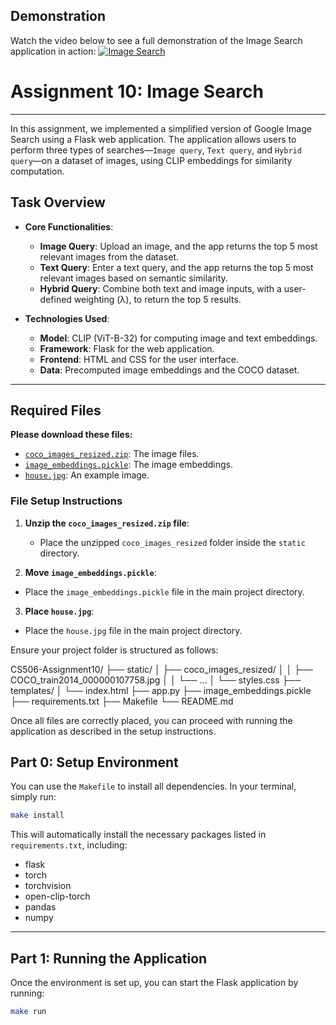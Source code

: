 ## Demonstration
Watch the video below to see a full demonstration of the Image Search application in action:
[![Image Search](https://img.youtube.com/vi/iY7UeGXafnE/0.jpg)](https://youtu.be/iY7UeGXafnE)

# Assignment 10: Image Search

---

In this assignment, we implemented a simplified version of Google Image Search using a Flask web application. The application allows users to perform three types of searches—`Image query`, `Text query`, and `Hybrid query`—on a dataset of images, using CLIP embeddings for similarity computation.

## Task Overview
- **Core Functionalities**:
  - **Image Query**: Upload an image, and the app returns the top 5 most relevant images from the dataset.
  - **Text Query**: Enter a text query, and the app returns the top 5 most relevant images based on semantic similarity.
  - **Hybrid Query**: Combine both text and image inputs, with a user-defined weighting (λ), to return the top 5 results.

- **Technologies Used**:
  - **Model**: CLIP (ViT-B-32) for computing image and text embeddings.
  - **Framework**: Flask for the web application.
  - **Frontend**: HTML and CSS for the user interface.
  - **Data**: Precomputed image embeddings and the COCO dataset.

---

## Required Files

**Please download these files:**

- [`coco_images_resized.zip`](https://drive.google.com/file/d/1eNQIUlIKqOg-3e205YIMyUnfTTaOIspP/view?usp=sharing): The image files.
- [`image_embeddings.pickle`](https://drive.google.com/file/d/1M0LodmtqPW-WfEUT50iAx9kAqBUo4CWm/view?usp=sharing): The image embeddings.
- [`house.jpg`](https://drive.google.com/file/d/1uXzWnWgGIqwgEGWbWYY2xUtYXVVRvhBd/view?usp=sharing): An example image.

### File Setup Instructions

1. **Unzip the `coco_images_resized.zip` file**:
   - Place the unzipped `coco_images_resized` folder inside the `static` directory.

2. **Move `image_embeddings.pickle`**:
- Place the `image_embeddings.pickle` file in the main project directory.

3. **Place `house.jpg`**:
- Place the `house.jpg` file in the main project directory.

Ensure your project folder is structured as follows:

CS506-Assignment10/
├── static/
│   ├── coco_images_resized/
│   │   ├── COCO_train2014_000000107758.jpg
│   │   └── ...
│   └── styles.css
├── templates/
│   └── index.html
├── app.py
├── image_embeddings.pickle
├── requirements.txt
├── Makefile
└── README.md

Once all files are correctly placed, you can proceed with running the application as described in the setup instructions.

## Part 0: Setup Environment

You can use the `Makefile` to install all dependencies. In your terminal, simply run:

```bash
make install
```

This will automatically install the necessary packages listed in `requirements.txt`, including:

- flask
- torch
- torchvision
- open-clip-torch
- pandas
- numpy

---

## Part 1: Running the Application

Once the environment is set up, you can start the Flask application by running:

```bash
make run
```